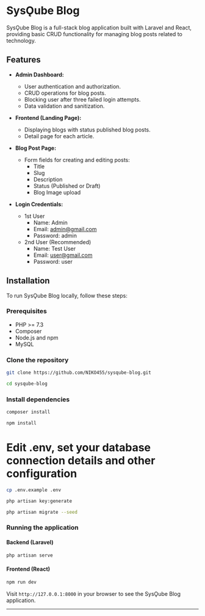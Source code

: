 # SysǪube Blog

SysǪube Blog is a full-stack blog application built with Laravel and React, providing basic CRUD functionality for
managing blog posts related to technology.

## Features

- **Admin Dashboard:**
    - User authentication and authorization.
    - CRUD operations for blog posts.
    - Blocking user after three failed login attempts.
    - Data validation and sanitization.

- **Frontend (Landing Page):**
    - Displaying blogs with status published blog posts.
    - Detail page for each article.

- **Blog Post Page:**
    - Form fields for creating and editing posts:
        - Title
        - Slug
        - Description
        - Status (Published or Draft)
        - Blog Image upload
- **Login Credentials:**
    - 1st User
        - Name: Admin
        - Email: admin@gmail.com
        - Password: admin
    - 2nd User (Recommended)
        - Name: Test User
        - Email: user@gmail.com
        - Password: user

## Installation

To run SysǪube Blog locally, follow these steps:

### Prerequisites

- PHP >= 7.3
- Composer
- Node.js and npm
- MySQL

### Clone the repository

```bash
git clone https://github.com/NIKO455/sysqube-blog.git
```

```bash
cd sysqube-blog
```

### Install dependencies

```bash
composer install
```

```bash
npm install
```

# Edit .env, set your database connection details and other configuration

```bash
cp .env.example .env
```

```bash
php artisan key:generate
```

```bash
php artisan migrate --seed
```

### Running the application

#### Backend (Laravel)

```bash
php artisan serve
```

#### Frontend (React)

```bash
npm run dev
```

Visit `http://127.0.0.1:8000` in your browser to see the SysǪube Blog application.


---
